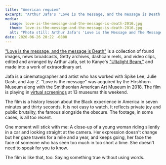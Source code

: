 ```yaml
---
title: "American requiem"
excerpt: "Arthur Jafa's 'Love is the message, and the message is Death' is an extraordinary piece of video art."
media:
  image: love-is-the-message-and-the-message-is-death-2016.jpg
  thumb: love-is-the-message-and-the-message-is-death-2016.jpg
  alt: "Photo still: Arthur Jafa's 'Love is the Message and The Message is Death'"
date: 2020-06-26 20:22 -0800
---
```


["Love is the message, and the message is Death"](https://www.moca.org/program/arthur-jafa-love-is-the-message-the-message-is-death) is a collection of found images, news broadcasts, Getty archives, dashcam reels, and video clips, edited and arranged by Arthur Jafa, set to Kanye's ["Ultalight Beam,"](https://www.youtube.com/watch?v=6oHdAA3AqnE) and made into a work of extraordinary art.

Jafa is a cinematographer and artist who has worked with Spike Lee, Julie Dash, and Jay-Z. "Love is the message" was acquired by the Hirshhorn Museum along with the Smithsonian American Art Museum in 2018. The film is playing in [virtual screenings](https://hirshhorn.si.edu/news/press-release/love-is-the-message-the-message-is-death-streamed-june-26-28/) at 13 museums this weekend.

The film is a history lesson about the Black experience in America in seven minutes and thirty seconds. It is not easy to watch. It reflects private joy and public brutality, the famous alongside the obscure. The footage, in some cases, is all too recent.

One moment will stick with me: A close-up of a young woman riding silently in a car and looking straight at the camera. Her expression doesn't change but her gaze travels for a mile and a year, and keeps going, her face the face of someone who has seen too much in too short a time. She doesn't need to speak for you to know.

The film is like that, too. Saying something true without using words.
